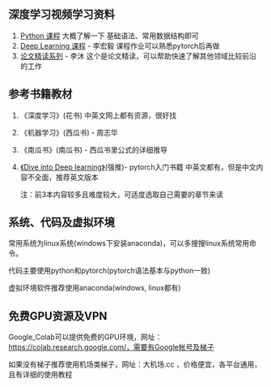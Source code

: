 ## 深度学习视频学习资料

1. [Python 课程](https://www.bilibili.com/video/BV1wD4y1o7AS/) 大概了解一下 基础语法、常用数据结构即可
2. [Deep Learning 课程](https://www.bilibili.com/video/BV1J94y1f7u5/ ) - 李宏毅 课程作业可以熟悉pytorch后再做
3. [论文精读系列](https://www.bilibili.com/video/BV1H44y1t75x/) - 李沐  这个是论文精读，可以帮助快速了解其他领域比较前沿的工作



## 参考书籍教材

1. 《深度学习》(花书) 中英文网上都有资源，很好找

2. 《机器学习》(西瓜书) - 周志华

3. 《南瓜书》(南瓜书) - 西瓜书里公式的详细推导

4. [《Dive into Deep learning》](https://d2l.ai/index.html)(强推)- pytorch入门书籍  中英文都有，但是中文内容不全面，推荐英文版本

   注：前3本内容较多且难度较大，可适度选取自己需要的章节来读



## 系统、代码及虚拟环境

常用系统为linux系统(windows下安装anaconda)，可以多搜搜linux系统常用命令。

代码主要使用python和pytorch(pytorch语法基本与python一致)

虚拟环境软件推荐使用anaconda(windows, linux都有)



## 免费GPU资源及VPN

Google_Colab可以提供免费的GPU环境，网址：https://colab.research.google.com/，需要有Google帐号及梯子

如果没有梯子推荐使用机场类梯子，网址：大机场.cc ，价格便宜，各平台通用，且有详细的使用教程



